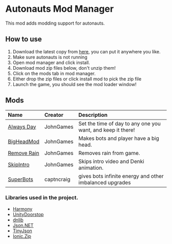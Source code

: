 # Autonauts Mod Manager
This mod adds modding support for autonauts.

## How to use
1. Download the latest copy from [here](https://github.com/JohnGames/autonauts-mod-manager/releases/download/v0.21.4/AutonautsModManager.zip), you can put it anywhere you like.
2. Make sure autonauts is not running
2. Open mod manager and click install.
4. Download mod zip files below, don't unzip them!
5. Click on the mods tab in mod manager.
6. Either drop the zip files or click install mod to pick the zip file
7. Launch the game, you should see the mod loader window!

## Mods
|Name|Creator|Description|
|:-|:-|:-|
|[Always Day](https://github.com/JohnGames/AlwaysDay/releases)|JohnGames|Set the time of day to any one you want, and keep it there!|
|[BigHeadMod](https://github.com/JohnGames/BigHeadMod/releases)|JohnGames|Makes bots and player have a big head.|
|[Remove Rain](https://github.com/JohnGames/RemoveRain/releases)|JohnGames|Removes rain from game.|
|[SkipIntro](https://github.com/JohnGames/SkipIntro/releases)|JohnGames|Skips intro video and Denki animation.|
|[SuperBots](https://github.com/captncraig/AutonautsMods/releases)|captncraig|gives bots infinite energy and other imbalanced upgrades|


### Libraries used in the project.
- [Harmony](https://github.com/pardeike/Harmony/wiki/Utilities)
- [UnityDoorstop](https://github.com/NeighTools/UnityDoorstop)
- [dnlib](https://github.com/0xd4d/dnlib)
- [Json.NET](https://www.newtonsoft.com/json)
- [TinyJson](https://github.com/zanders3/json)
- [Ionic.Zip](https://archive.codeplex.com/?p=dotnetzip)
